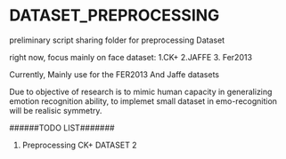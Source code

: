 # DATASET_PREPROCESSING
preliminary script sharing folder for preprocessing Dataset

right now, focus mainly on face dataset: 1.CK+ 2.JAFFE 3. Fer2013

Currently, Mainly use for the FER2013 And Jaffe datasets


Due to objective of research is to mimic human capacity in generalizing emotion recognition ability, to implemet small dataset in emo-recognition will be realisic symmetry.

######TODO LIST#######
1. Preprocessing CK+ DATASET
2






